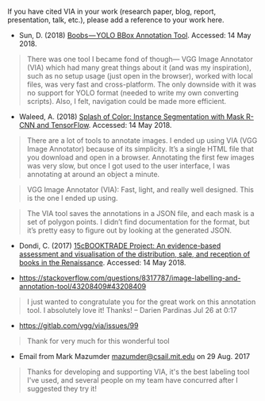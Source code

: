 If you have cited VIA in your work (research paper, blog, report, presentation, talk, etc.), please add a reference to your work here.

* Sun, D. (2018) [Boobs — YOLO BBox Annotation Tool](https://medium.com/@drainingsun/boobs-yolo-bbox-annotation-tool-96fb765d0036). Accessed: 14 May 2018.
> There was one tool I became fond of though— VGG Image Annotator (VIA) which had many great things about it (and was my inspiration), such as no setup usage (just open in the browser), worked with local files, was very fast and cross-platform. The only downside with it was no support for YOLO format (needed to write my own converting scripts). Also, I felt, navigation could be made more efficient.

* Waleed, A. (2018) [Splash of Color: Instance Segmentation with Mask R-CNN and TensorFlow](https://engineering.matterport.com/splash-of-color-instance-segmentation-with-mask-r-cnn-and-tensorflow-7c761e238b46). Accessed: 14 May 2018.
 
> There are a lot of tools to annotate images. I ended up using VIA (VGG Image Annotator) because of its simplicity. It’s a single HTML file that you download and open in a browser. Annotating the first few images was very slow, but once I got used to the user interface, I was annotating at around an object a minute.
 
> VGG Image Annotator (VIA): Fast, light, and really well designed. This is the one I ended up using.

> The VIA tool saves the annotations in a JSON file, and each mask is a set of polygon points. I didn’t find documentation for the format, but it’s pretty easy to figure out by looking at the generated JSON.

* Dondi, C. (2017) [15cBOOKTRADE Project: An evidence-based assessment and visualisation of the distribution, sale, and reception of books in the Renaissance](https://www.cerl.org/_media/services/seminars/dondi_yale_2017_revised.pdf). Accessed: 14 May 2018.

* https://stackoverflow.com/questions/8317787/image-labelling-and-annotation-tool/43208409#43208409

> I just wanted to congratulate you for the great work on this annotation tool. I absolutely love it! Thanks! – Darien Pardinas Jul 26 at 0:17 

* https://gitlab.com/vgg/via/issues/99

> Thank for very much for this wonderful tool

* Email from Mark Mazumder <mazumder@csail.mit.edu> on 29 Aug. 2017

> Thanks for developing and supporting VIA, it's the best labeling tool I've used, and several people on my team have concurred after I suggested they try it! 



